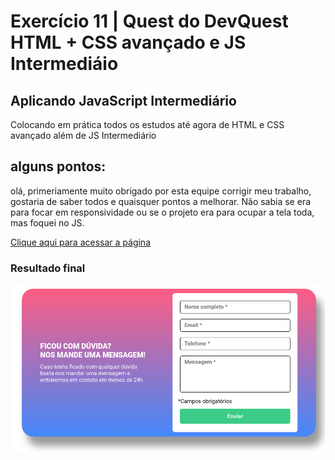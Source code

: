 # Exercício 11 | Quest do DevQuest HTML + CSS avançado e JS Intermediáio

## Aplicando JavaScript Intermediário

Colocando em prática todos os estudos até agora de HTML e CSS avançado além de JS Intermediário

## alguns pontos:
olá, primeriamente muito obrigado por esta equipe corrigir meu trabalho, gostaria de saber todos e quaisquer pontos a melhorar.
Não sabia se era para focar em responsividade ou se o projeto era para ocupar a tela toda, mas foquei no JS.


<a href="https://lucasramosfs.github.io/projeto11-desafio-devquest-js-intemediario/"> Clique aqui para acessar a página</a>

### Resultado final

<img src="./src/images/final.png" alt="imagem de resultado final do exercício">

